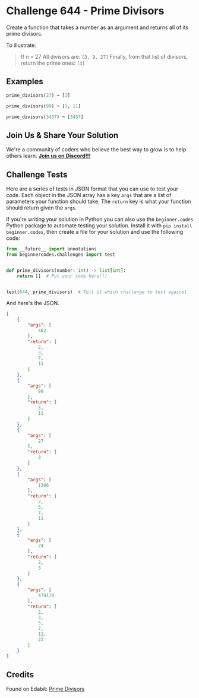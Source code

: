 # Challenge 644 - Prime Divisors

Create a function that takes a number as an argument and returns all of its prime divisors.

To illustrate:
> If n = 27
> All divisors are: `[3, 9, 27]`
> Finally, from that list of divisors, return the prime ones: `[3]`

## Examples
```python
prime_divisors(27) ➞ [3]

prime_divisors(99) ➞ [3, 11]

prime_divisors(3457) ➞ [3457]
```
## Join Us & Share Your Solution

We're a community of coders who believe the best way to grow is to help others learn. **[Join us on Discord!!!](https://discord.gg/sfHykntuGy)**

## Challenge Tests

Here are a series of tests in JSON format that you can use to test your code. Each object in the JSON array has a key `args` that are a list of parameters your function should take. The `return` key is what your function should return given the `args`. 

If you're writing your solution in Python you can also use the `beginner.codes` Python package to automate testing your solution. Install it with `pip install beginner.codes`, then create a file for your solution and use the following code:
```python
from __future__ import annotations
from beginnercodes.challenges import test


def prime_divisors(number: int) -> list[int]:
    return []  # Put your code here!!!


test(644, prime_divisors)  # Tell it which challenge to test against
```
And here's the JSON.
```json
[
    {
        "args": [
            462
        ],
        "return": [
            2,
            3,
            7,
            11
        ]
    },
    {
        "args": [
            99
        ],
        "return": [
            3,
            11
        ]
    },
    {
        "args": [
            27
        ],
        "return": [
            3
        ]
    },
    {
        "args": [
            1386
        ],
        "return": [
            2,
            3,
            7,
            11
        ]
    },
    {
        "args": [
            24
        ],
        "return": [
            2,
            3
        ]
    },
    {
        "args": [
            478170
        ],
        "return": [
            2,
            3,
            5,
            7,
            11,
            23
        ]
    }
]
```
## Credits

Found on Edabit: [Prime Divisors](https://edabit.com/challenge/FbQqXepHC4wxrWgYg)
